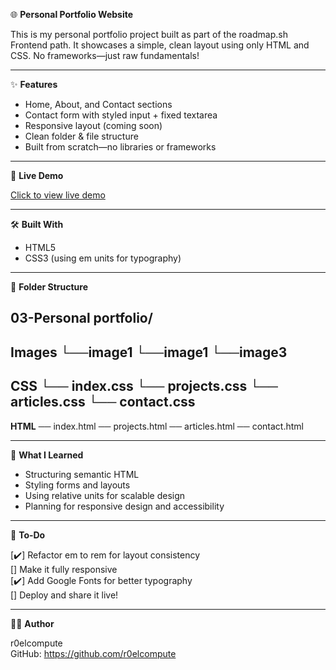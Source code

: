 🌐 **Personal Portfolio Website**

This is my personal portfolio project built as part of the roadmap.sh Frontend path.
It showcases a simple, clean layout using only HTML and CSS.
No frameworks—just raw fundamentals!

----------------------------------------------------

✨ **Features**

- Home, About, and Contact sections
- Contact form with styled input + fixed textarea
- Responsive layout (coming soon)
- Clean folder & file structure
- Built from scratch—no libraries or frameworks

----------------------------------------------------

🚀 **Live Demo**

[Click to view live demo](https://r0elcompute.netlify.app/)

----------------------------------------------------

🛠️ **Built With**

- HTML5
- CSS3 (using em units for typography)

----------------------------------------------------

📁 **Folder Structure**

03-Personal portfolio/
-----------------------------------------------------
**Images**
└──image1
└──image1
└──image3
-----------------------------------------------------
**CSS**
└── index.css
└── projects.css
└── articles.css
└── contact.css
-----------------------------------------------------
**HTML**
── index.html
── projects.html
── articles.html
── contact.html


----------------------------------------------------

🧠 **What I Learned**

- Structuring semantic HTML
- Styling forms and layouts
- Using relative units for scalable design
- Planning for responsive design and accessibility

----------------------------------------------------

📝 **To-Do**

[✔️] Refactor em to rem for layout consistency  
[] Make it fully responsive  
[✔️] Add Google Fonts for better typography  
[] Deploy and share it live!

----------------------------------------------------

👨‍💻 **Author**

r0elcompute  
GitHub: https://github.com/r0elcompute